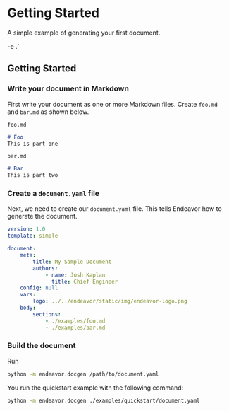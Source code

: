 # Getting Started

A simple example of generating your first document.


 -e .`

## Getting Started

### Write your document in Markdown

First write your document as one or more Markdown files. Create `foo.md` and `bar.md` as shown below.

`foo.md`
```md
# Foo
This is part one
```

`bar.md`
```md
# Bar
This is part two
```

### Create a `document.yaml` file

Next, we need to create our `document.yaml` file. This tells Endeavor how to generate the document.

```yaml
version: 1.0
template: simple

document:
    meta:
        title: My Sample Document
        authors:
            - name: Josh Kaplan
              title: Chief Engineer
    config: null
    vars:
        logo: ../../endeavor/static/img/endeavor-logo.png
    body:
        sections:
            - ./examples/foo.md
            - ./examples/bar.md
```

### Build the document

Run

```bash
python -m endeavor.docgen /path/to/document.yaml
```

You run the quickstart example with the following command:

```bash
python -m endeavor.docgen ./examples/quickstart/document.yaml
```
